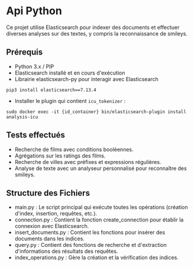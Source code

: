 # Api Python

Ce projet utilise Elasticsearch pour indexer des documents et effectuer diverses analyses sur des textes, y compris la reconnaissance de smileys.

## Prérequis
- Python 3.x / PIP
- Elasticsearch installé et en cours d'exécution
- Librairie elasticsearch-py pour interagir avec Elasticsearch
```
pip3 install elasticsearch==7.13.4
```
- Installer le plugin qui contient ```icu_tokenizer``` :

```
sudo docker exec -it {id_container} bin/elasticsearch-plugin install analysis-icu
```

## Tests effectués
- Recherche de films avec conditions booléennes.
- Agrégations sur les ratings des films.
- Recherche de villes avec préfixes et expressions régulières.
- Analyse de texte avec un analyseur personnalisé pour reconnaître des smileys.

## Structure des Fichiers
- main.py : Le script principal qui exécute toutes les opérations (création d'index, insertion, requêtes, etc.).
- connection.py : Contient la fonction create_connection pour établir la connexion avec Elasticsearch.
- insert_documents.py : Contient les fonctions pour insérer des documents dans les indices.
- query.py : Contient des fonctions de recherche et d'extraction d'informations des résultats des requêtes.
- index_operations.py : Gère la création et la vérification des indices.